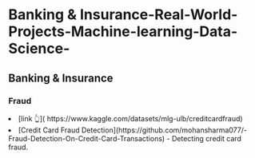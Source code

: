 # Banking & Insurance-Real-World-Projects-Machine-learning-Data-Science-

<h2>Banking & Insurance</h2>
<h3>Fraud</h3>
  <li> [link 👆]( https://www.kaggle.com/datasets/mlg-ulb/creditcardfraud)</li>
  <li> [Credit Card Fraud Detection](https://github.com/mohansharma077/-Fraud-Detection-On-Credit-Card-Transactions) - Detecting credit card fraud.</li>
